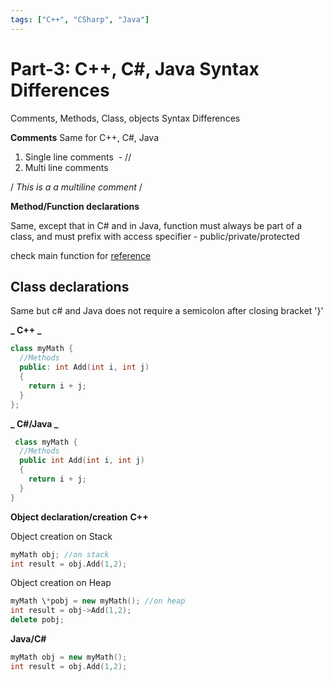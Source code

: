 ```yaml
---
tags: ["C++", "CSharp", "Java"]
---
```


# Part-3: C++, C#, Java Syntax Differences
<!--markdownlint-disable MD013 MD029 MD036 MD024 MD033 MD040 MD042 MD001 MD051 MD025 MD052-->
Comments, Methods, Class, objects Syntax Differences

**Comments** Same for C++, C#, Java

1. Single line comments  - //
2. Multi line comments

/ _This is a a multiline comment_ /

**Method/Function declarations**

Same, except that in C# and in Java, function must always be part of a class, and must prefix with access specifier - public/private/protected

check main function for [reference](/blog/2012/04/12/syntax-1/)

## Class declarations

Same but c# and Java does not require a semicolon after closing bracket '}'

**_ C++ _**

```cpp
class myMath {
  //Methods
  public: int Add(int i, int j)
  {
    return i + j;
  }
};
```

**_ C#/Java _**

```cpp
 class myMath {
  //Methods
  public int Add(int i, int j)
  {
    return i + j;
  }
}
```

**Object declaration/creation** **C++**

Object creation on Stack

```cpp
myMath obj; //on stack
int result = obj.Add(1,2);
```

Object creation on Heap

```cpp
myMath \*pobj = new myMath(); //on heap
int result = obj->Add(1,2);
delete pobj;
```

**Java/C#**

```cpp
myMath obj = new myMath();
int result = obj.Add(1,2);
```
